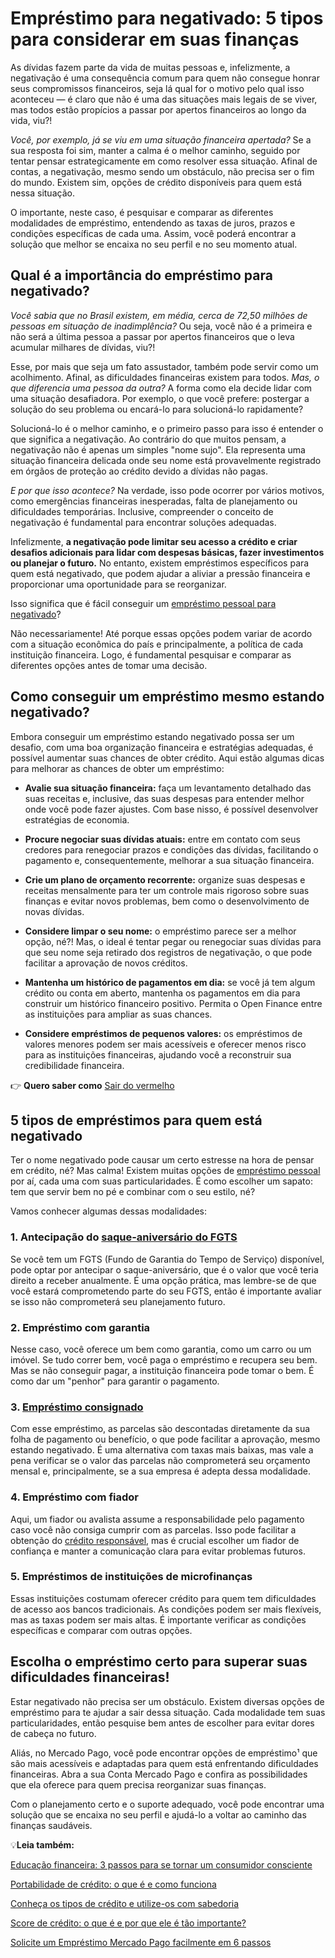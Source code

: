 # Empréstimo para negativado: 5 tipos para considerar em suas finanças

As dívidas fazem parte da vida de muitas pessoas e, infelizmente, a negativação é uma consequência comum para quem não consegue honrar seus compromissos financeiros, seja lá qual for o motivo pelo qual isso aconteceu — é claro que não é uma das situações mais legais de se viver, mas todos estão propícios a passar por apertos financeiros ao longo da vida, viu?!

*Você, por exemplo, já se viu em uma situação financeira apertada?* Se a sua resposta foi sim, manter a calma é o melhor caminho, seguido por tentar pensar estrategicamente em como resolver essa situação. Afinal de contas, a negativação, mesmo sendo um obstáculo, não precisa ser o fim do mundo. Existem sim, opções de crédito disponíveis para quem está nessa situação.

O importante, neste caso, é pesquisar e comparar as diferentes modalidades de empréstimo, entendendo as taxas de juros, prazos e condições específicas de cada uma. Assim, você poderá encontrar a solução que melhor se encaixa no seu perfil e no seu momento atual.

## Qual é a importância do empréstimo para negativado?

*Você sabia que no Brasil existem, em média, cerca de 72,50 milhões de pessoas em situação de inadimplência?* Ou seja, você não é a primeira e não será a última pessoa a passar por apertos financeiros que o leva acumular milhares de dívidas, viu?!

Esse, por mais que seja um fato assustador, também pode servir como um acolhimento. Afinal, as dificuldades financeiras existem para todos. *Mas, o que diferencia uma pessoa da outra?* A forma como ela decide lidar com uma situação desafiadora. Por exemplo, o que você prefere: postergar a solução do seu problema ou encará-lo para solucioná-lo rapidamente?

Solucioná-lo é o melhor caminho, e o primeiro passo para isso é entender o que significa a negativação. Ao contrário do que muitos pensam, a negativação não é apenas um simples "nome sujo". Ela representa uma situação financeira delicada onde seu nome está provavelmente registrado em órgãos de proteção ao crédito devido a dívidas não pagas.

*E por que isso acontece?* Na verdade, isso pode ocorrer por vários motivos, como emergências financeiras inesperadas, falta de planejamento ou dificuldades temporárias. Inclusive, compreender o conceito de negativação é fundamental para encontrar soluções adequadas.

Infelizmente, **a negativação pode limitar seu acesso a crédito e criar desafios adicionais para lidar com despesas básicas, fazer investimentos ou planejar o futuro.** No entanto, existem empréstimos específicos para quem está negativado, que podem ajudar a aliviar a pressão financeira e proporcionar uma oportunidade para se reorganizar.

Isso significa que é fácil conseguir um [empréstimo pessoal para negativado](https://meubolso.mercadopago.com.br/emprestimo-pessoal-para-negativados)?

Não necessariamente! Até porque essas opções podem variar de acordo com a situação econômica do país e principalmente, a política de cada instituição financeira. Logo, é fundamental pesquisar e comparar as diferentes opções antes de tomar uma decisão.

## Como conseguir um empréstimo mesmo estando negativado?

Embora conseguir um empréstimo estando negativado possa ser um desafio, com uma boa organização financeira e estratégias adequadas, é possível aumentar suas chances de obter crédito. Aqui estão algumas dicas para melhorar as chances de obter um empréstimo:

- **Avalie sua situação financeira:** faça um levantamento detalhado das suas receitas e, inclusive, das suas despesas para entender melhor onde você pode fazer ajustes. Com base nisso, é possível desenvolver estratégias de economia. 

- **Procure negociar suas dívidas atuais:** entre em contato com seus credores para renegociar prazos e condições das dívidas, facilitando o pagamento e, consequentemente, melhorar a sua situação financeira.

- **Crie um plano de orçamento recorrente:** organize suas despesas e receitas mensalmente para ter um controle mais rigoroso sobre suas finanças e evitar novos problemas, bem como o desenvolvimento de novas dívidas.

- **Considere limpar o seu nome:** o empréstimo parece ser a melhor opção, né?! Mas, o ideal é tentar pegar ou renegociar suas dívidas para que seu nome seja retirado dos registros de negativação, o que pode facilitar a aprovação de novos créditos.

- **Mantenha um histórico de pagamentos em dia:** se você já tem algum crédito ou conta em aberto, mantenha os pagamentos em dia para construir um histórico financeiro positivo. Permita o Open Finance entre as instituições para ampliar as suas chances. 

- **Considere empréstimos de pequenos valores:** os empréstimos de valores menores podem ser mais acessíveis e oferecer menos risco para as instituições financeiras, ajudando você a reconstruir sua credibilidade financeira.

👉 **Quero saber como** [Sair do vermelho](https://meubolso.mercadopago.com.br/saia-do-vermelho)

## 5 tipos de empréstimos para quem está negativado

Ter o nome negativado pode causar um certo estresse na hora de pensar em crédito, né? Mas calma! Existem muitas opções de [empréstimo pessoal](https://meubolso.mercadopago.com.br/emprestimo-pessoal) por aí, cada uma com suas particularidades. É como escolher um sapato: tem que servir bem no pé e combinar com o seu estilo, né?

Vamos conhecer algumas dessas modalidades:

### 1. Antecipação do [saque-aniversário do FGTS](https://meubolso.mercadopago.com.br/saque-aniversario-do-fgts)

Se você tem um FGTS (Fundo de Garantia do Tempo de Serviço) disponível, pode optar por antecipar o saque-aniversário, que é o valor que você teria direito a receber anualmente. É uma opção prática, mas lembre-se de que você estará comprometendo parte do seu FGTS, então é importante avaliar se isso não comprometerá seu planejamento futuro.

### 2. Empréstimo com garantia

Nesse caso, você oferece um bem como garantia, como um carro ou um imóvel. Se tudo correr bem, você paga o empréstimo e recupera seu bem. Mas se não conseguir pagar, a instituição financeira pode tomar o bem. É como dar um "penhor" para garantir o pagamento.

### 3. [Empréstimo consignado](https://meubolso.mercadopago.com.br/emprestimo-consignado)

Com esse empréstimo, as parcelas são descontadas diretamente da sua folha de pagamento ou benefício, o que pode facilitar a aprovação, mesmo estando negativado. É uma alternativa com taxas mais baixas, mas vale a pena verificar se o valor das parcelas não comprometerá seu orçamento mensal e, principalmente, se a sua empresa é adepta dessa modalidade.

### 4. Empréstimo com fiador

Aqui, um fiador ou avalista assume a responsabilidade pelo pagamento caso você não consiga cumprir com as parcelas. Isso pode facilitar a obtenção do [crédito responsável](https://meubolso.mercadopago.com.br/credito-responsavel-para-bem-estar-financeiro), mas é crucial escolher um fiador de confiança e manter a comunicação clara para evitar problemas futuros.

### 5. Empréstimos de instituições de microfinanças

Essas instituições costumam oferecer crédito para quem tem dificuldades de acesso aos bancos tradicionais. As condições podem ser mais flexíveis, mas as taxas podem ser mais altas. É importante verificar as condições específicas e comparar com outras opções.

## Escolha o empréstimo certo para superar suas dificuldades financeiras!

Estar negativado não precisa ser um obstáculo. Existem diversas opções de empréstimo para te ajudar a sair dessa situação. Cada modalidade tem suas particularidades, então pesquise bem antes de escolher para evitar dores de cabeça no futuro.

Aliás, no Mercado Pago, você pode encontrar opções de empréstimo¹ que são mais acessíveis e adaptadas para quem está enfrentando dificuldades financeiras. Abra a sua Conta Mercado Pago e confira as possibilidades que ela oferece para quem precisa reorganizar suas finanças.

Com o planejamento certo e o suporte adequado, você pode encontrar uma solução que se encaixa no seu perfil e ajudá-lo a voltar ao caminho das finanças saudáveis.

💡**Leia também:**

[Educação financeira: 3 passos para se tornar um consumidor consciente](https://meubolso.mercadopago.com.br/educacao-financeira-como-se-tornar-consumidor-consciente)

[Portabilidade de crédito: o que é e como funciona](https://meubolso.mercadopago.com.br/portabilidade-de-credito)

[Conheça os tipos de crédito e utilize-os com sabedoria](https://meubolso.mercadopago.com.br/tipos-de-credito)

[Score de crédito: o que é e por que ele é tão importante?](https://meubolso.mercadopago.com.br/o-que-e-score-de-credito)

[Solicite um Empréstimo Mercado Pago facilmente em 6 passos](https://meubolso.mercadopago.com.br/passo-a-passo-emprestimo-mercado-credito)